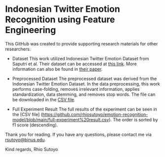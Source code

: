 # Indonesian Twitter Emotion Recognition using Feature Engineering
This GitHub was created to provide supporting research materials for other researchers.

- Dataset
This work utilized Indonesian Twitter Emotion Dataset from Saputri et al. Their dataset can be accessed at [this link](https://github.com/meisaputri21/Indonesian-Twitter-Emotion-Dataset). More information can also be found in [their paper](https://doi.org/10.1109/IALP.2018.8629262).

- Preprocessed Dataset
The preprocessed dataset was derived from the Indonesian Twitter Emotion Dataset. In the data preprocessing, this work performs case-folding, removes irrelevant information, applies standardization, data stemming, and removes stop words. The file can be downloaded in the [CSV file](https://github.com/rhiosutoyo/emotion-recognition-model/blob/main/preprocessed-dataset.csv).

- Full Experiment Result
The full results of the experiment can be seen in the [CSV file] (https://github.com/rhiosutoyo/emotion-recognition-model/blob/main/full-experiment%20result.csv). The order is sorted by f1 score (descending).

Thank you for reading. If you have any questions, please contact me via rsutoyo@binus.edu.

Kind regards,
Rhio Sutoyo

